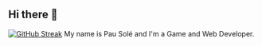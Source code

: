 ## Hi there 👋

<a href="https://git.io/streak-stats"><img src="https://github-readme-streak-stats.herokuapp.com?user=PauSolT&theme=dark&hide_border=true&mode=weekly" alt="GitHub Streak" /></a>
My name is Pau Solé and I'm a Game and Web Developer.

